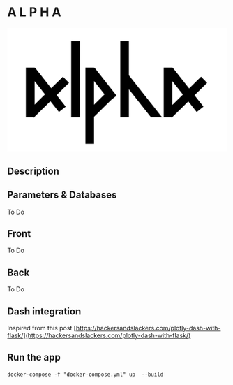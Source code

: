 # A L P H A

![alpha](app/front/static/img/alpha-full.png)

## Description

## Parameters & Databases

To Do

## Front

To Do

## Back

To Do

## Dash integration

Inspired from this post [https://hackersandslackers.com/plotly-dash-with-flask/](https://hackersandslackers.com/plotly-dash-with-flask/)

## Run the app

```
docker-compose -f "docker-compose.yml" up  --build
```